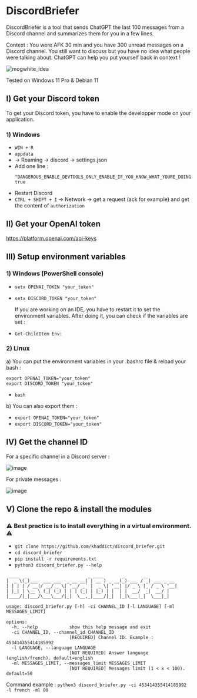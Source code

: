 # DiscordBriefer
DiscordBriefer is a tool that sends ChatGPT the last 100 messages from a Discord channel and summarizes them for you in a few lines.

Context : You were AFK 30 min and you have 300 unread messages on a Discord channel. You still want to discuss but you have no idea what people were talking about. ChatGPT can help you put yourself back in context !

![mogwhite_idea](https://github.com/khaddict/discord_briefer/assets/139250194/59ca489c-10de-429a-96fc-dbe3513ed63f)

Tested on Windows 11 Pro & Debian 11

## I) Get your Discord token

To get your Discord token, you have to enable the developper mode on your application.

### 1) Windows
- `WIN + R`
- `appdata`
- → Roaming → discord → settings.json
- Add one line :
  ```
  "DANGEROUS_ENABLE_DEVTOOLS_ONLY_ENABLE_IF_YOU_KNOW_WHAT_YOURE_DOING": true
  ```
- Restart Discord
- `CTRL + SHIFT + I` → Network → get a request (ack for example) and get the content of `authorization`

## II) Get your OpenAI token

https://platform.openai.com/api-keys

## III) Setup environment variables

### 1) Windows (PowerShell console)
- `setx OPENAI_TOKEN "your_token"`
- `setx DISCORD_TOKEN "your_token"`

  If you are working on an IDE, you have to restart it to set the environment variables.
  After doing it, you can check if the variables are set :
- `Get-ChildItem Env:`

### 2) Linux
a) You can put the environment variables in your .bashrc file & reload your bash :
  ```
  export OPENAI_TOKEN="your_token"
  export DISCORD_TOKEN "your_token"
  ```
- `bash`

b) You can also export them :
- `export OPENAI_TOKEN="your_token"`
- `export DISCORD_TOKEN="your_token"`

## IV) Get the channel ID
For a specific channel in a Discord server :

![image](https://github.com/khaddict/discord_briefer/assets/139250194/4bdf58f6-3360-46f4-93bb-88d7e62c4167)

For private messages :

![image](https://github.com/khaddict/discord_briefer/assets/139250194/ff644310-a93a-4fe2-bdec-998053ccff1e)

##  V) Clone the repo & install the modules

### :warning: Best practice is to install everything in a virtual environment. :warning:

- `git clone https://github.com/khaddict/discord_briefer.git`
- `cd discord_briefer`
- `pip install -r requirements.txt`
- `python3 discord_briefer.py --help`
```
 ____  _                       _ ____       _       __
|  _ \(_)___  ___ ___  _ __ __| | __ ) _ __(_) ___ / _| ___ _ __ 
| | | | / __|/ __/ _ \| '__/ _` |  _ \| '__| |/ _ \ |_ / _ \ '__|
| |_| | \__ \ (_| (_) | | | (_| | |_) | |  | |  __/  _|  __/ |   
|____/|_|___/\___\___/|_|  \__,_|____/|_|  |_|\___|_|  \___|_|   

usage: discord_briefer.py [-h] -ci CHANNEL_ID [-l LANGUAGE] [-ml MESSAGES_LIMIT]

options:
  -h, --help            show this help message and exit
  -ci CHANNEL_ID, --channel_id CHANNEL_ID
                        [REQUIRED] Channel ID. Example : 453414355414185992
  -l LANGUAGE, --language LANGUAGE
                        [NOT REQUIRED] Answer language (english/french). default=english
  -ml MESSAGES_LIMIT, --messages_limit MESSAGES_LIMIT
                        [NOT REQUIRED] Messages limit (1 < x < 100). default=50
```

Command example : `python3 discord_briefer.py -ci 453414355414185992 -l french -ml 80`
